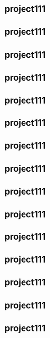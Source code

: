 # project111
# project111
# project111
# project111
# project111
# project111
# project111
# project111
# project111
# project111
# project111
# project111
# project111
# project111
# project111

